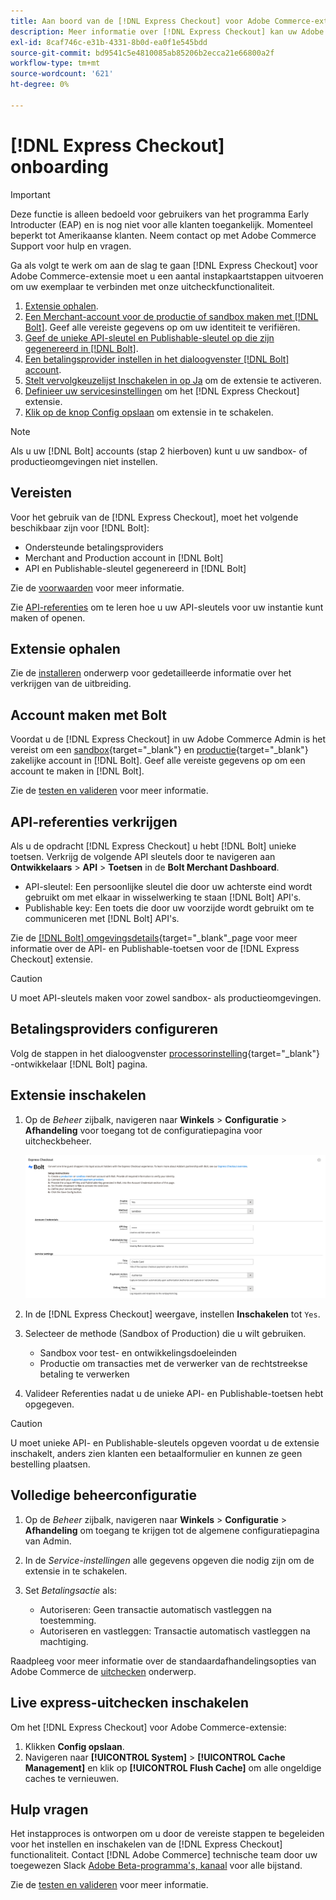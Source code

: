 ```yaml
---
title: Aan boord van de [!DNL Express Checkout] voor Adobe Commerce-extensie
description: Meer informatie over [!DNL Express Checkout] kan uw Adobe Commerce-exemplaar ten goede komen en de extensie met succes aan boord installeren en instellen.
exl-id: 8caf746c-e31b-4331-8b0d-ea0f1e545bdd
source-git-commit: bd9541c5e4810085ab85206b2ecca21e66800a2f
workflow-type: tm+mt
source-wordcount: '621'
ht-degree: 0%

---
```


# [!DNL Express Checkout] onboarding

>[!IMPORTANT]
>
> Deze functie is alleen bedoeld voor gebruikers van het programma Early Introducter (EAP) en is nog niet voor alle klanten toegankelijk. Momenteel beperkt tot Amerikaanse klanten. Neem contact op met Adobe Commerce Support voor hulp en vragen.

Ga als volgt te werk om aan de slag te gaan [!DNL Express Checkout] voor Adobe Commerce-extensie moet u een aantal instapkaartstappen uitvoeren om uw exemplaar te verbinden met onze uitcheckfunctionaliteit.

1. [Extensie ophalen](#get-extension).
1. [Een Merchant-account voor de productie of sandbox maken met [!DNL Bolt]](#create-account-with-bolt). Geef alle vereiste gegevens op om uw identiteit te verifiëren.
1. [Geef de unieke API-sleutel en Publishable-sleutel op die zijn gegenereerd in [!DNL Bolt]](#obtain-api-credentials).
1. [Een betalingsprovider instellen in het dialoogvenster [!DNL Bolt] account](#configure-payment-providers).
1. [Stelt vervolgkeuzelijst Inschakelen in op Ja](#enable-extension) om de extensie te activeren.
1. [Definieer uw servicesinstellingen](#complete-admin-configuration) om het [!DNL Express Checkout] extensie.
1. [Klik op de knop Config opslaan](#enable-live-express-checkout) om extensie in te schakelen.

>[!NOTE]
>
> Als u uw [!DNL Bolt] accounts (stap 2 hierboven) kunt u uw sandbox- of productieomgevingen niet instellen.

## Vereisten

Voor het gebruik van de [!DNL Express Checkout], moet het volgende beschikbaar zijn voor [!DNL Bolt]:

- Ondersteunde betalingsproviders
- Merchant and Production account in [!DNL Bolt]
- API en Publishable-sleutel gegenereerd in [!DNL Bolt]

Zie de [voorwaarden](../express-checkout/prerequisites.md) voor meer informatie.

Zie [API-referenties](#obtain-api-credentials) om te leren hoe u uw API-sleutels voor uw instantie kunt maken of openen.

## Extensie ophalen

Zie de [installeren](../express-checkout/install.md) onderwerp voor gedetailleerde informatie over het verkrijgen van de uitbreiding.

## Account maken met Bolt

Voordat u de [!DNL Express Checkout] in uw Adobe Commerce Admin is het vereist om een [sandbox](https://merchant-sandbox.bolt.com/register){target=&quot;_blank&quot;} en [productie](https://merchant.bolt.com/register){target=&quot;_blank&quot;} zakelijke account in [!DNL Bolt]. Geef alle vereiste gegevens op om een account te maken in [!DNL Bolt].

Zie de [testen en valideren](../express-checkout/testing.md) voor meer informatie.

## API-referenties verkrijgen

Als u de opdracht [!DNL Express Checkout] u hebt [!DNL Bolt] unieke toetsen. Verkrijg de volgende API sleutels door te navigeren aan **Ontwikkelaars** > **API** > **Toetsen** in de **Bolt Merchant Dashboard**.

- API-sleutel: Een persoonlijke sleutel die door uw achterste eind wordt gebruikt om met elkaar in wisselwerking te staan [!DNL Bolt] API&#39;s.
- Publishable key: Een toets die door uw voorzijde wordt gebruikt om te communiceren met [!DNL Bolt] API&#39;s.

Zie de [[!DNL Bolt] omgevingsdetails](https://help.bolt.com/developers/references/environment-details/#about-keys){target=&quot;_blank&quot;_page voor meer informatie over de API- en Publishable-toetsen voor de [!DNL Express Checkout] extensie.

>[!CAUTION]
>
> U moet API-sleutels maken voor zowel sandbox- als productieomgevingen.

## Betalingsproviders configureren

Volg de stappen in het dialoogvenster [processorinstelling](https://help.bolt.com/integrations/adobe-express-checkout/set-up/){target=&quot;_blank&quot;} -ontwikkelaar [!DNL Bolt] pagina.

## Extensie inschakelen

1. Op de _Beheer_ zijbalk, navigeren naar **Winkels** > **Configuratie** > **Afhandeling** voor toegang tot de configuratiepagina voor uitcheckbeheer.

   ![Uitdrukkelijke afhandeling](assets/admin-view.png)

1. In de [!DNL Express Checkout] weergave, instellen **Inschakelen** tot `Yes`.
1. Selecteer de methode (Sandbox of Production) die u wilt gebruiken.

   - Sandbox voor test- en ontwikkelingsdoeleinden
   - Productie om transacties met de verwerker van de rechtstreekse betaling te verwerken

1. Valideer Referenties nadat u de unieke API- en Publishable-toetsen hebt opgegeven.

>[!CAUTION]
>
> U moet unieke API- en Publishable-sleutels opgeven voordat u de extensie inschakelt, anders zien klanten een betaalformulier en kunnen ze geen bestelling plaatsen.

## Volledige beheerconfiguratie

1. Op de _Beheer_ zijbalk, navigeren naar **Winkels** > **Configuratie** > **Afhandeling** om toegang te krijgen tot de algemene configuratiepagina van Admin.
1. In de _Service-instellingen_ alle gegevens opgeven die nodig zijn om de extensie in te schakelen.
1. Set _Betalingsactie_ als:

   - Autoriseren: Geen transactie automatisch vastleggen na toestemming.
   - Autoriseren en vastleggen: Transactie automatisch vastleggen na machtiging.

Raadpleeg voor meer informatie over de standaardafhandelingsopties van Adobe Commerce de [uitchecken](https://docs.magento.com/user-guide/configuration/sales/checkout.html) onderwerp.

## Live express-uitchecken inschakelen

Om het [!DNL Express Checkout] voor Adobe Commerce-extensie:

1. Klikken **Config opslaan**.
1. Navigeren naar **[!UICONTROL System]** > **[!UICONTROL Cache Management]** en klik op **[!UICONTROL Flush Cache]** om alle ongeldige caches te vernieuwen.

## Hulp vragen

Het instapproces is ontworpen om u door de vereiste stappen te begeleiden voor het instellen en inschakelen van de [!DNL Express Checkout] functionaliteit. Contact [!DNL Adobe Commerce] technische team door uw toegewezen Slack [Adobe Beta-programma&#39;s, kanaal](http://adobe-beta-programs.slack.com/) voor alle bijstand.

Zie de [testen en valideren](../express-checkout/testing.md) voor meer informatie.
